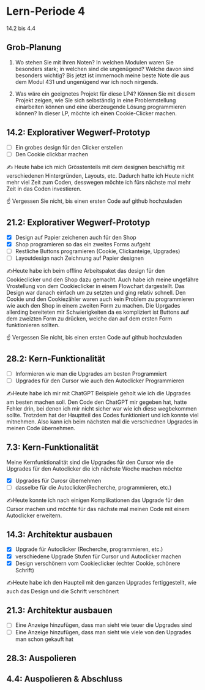 # Lern-Periode 4

14.2 bis 4.4

## Grob-Planung

1. Wo stehen Sie mit Ihren Noten? In welchen Modulen waren Sie besonders stark; in welchen sind die ungenügend? Welche davon sind besonders wichtig?
Bis jetzt ist immernoch meine beste Note die aus dem Modul 431 und ungenügend war ich noch nirgends.

2. Was wäre ein geeignetes Projekt für diese LP4? Können Sie mit diesem Projekt zeigen, wie Sie sich selbständig in eine Problemstellung einarbeiten können und eine überzeugende Lösung programmieren können?
In dieser LP, möchte ich einen Cookie-Clicker machen.
## 14.2: Explorativer Wegwerf-Prototyp

- [ ] Ein grobes design für den Clicker erstellen
- [ ] Den Cookie clickbar machen

✍️ Heute habe ich mich Grösstenteils mit dem designen beschäftig mit verschiedenen Hintergründen, Layouts, etc. Dadurch hatte ich Heute nicht mehr viel Zeit zum Coden, desswegen möchte ich fürs nächste mal mehr Zeit in das Coden investieren.

☝️ Vergessen Sie nicht, bis einen ersten Code auf github hochzuladen

## 21.2: Explorativer Wegwerf-Prototyp

- [x] Design auf Papier zeichenen auch für den Shop
- [x] Shop programieren so das ein zweites Forms aufgeht
- [ ] Restliche Buttons programieren (Cookie, Clickanteige, Upgrades)
- [ ] Layoutdesign nach Zeichnung auf Papier designen

✍️Heute habe ich beim offline Arbeitspaket das design für den Cookieclicker und den Shop dazu gemacht. Auch habe ich meine ungefähre Vrostellung von dem Cookieclicker in einem Flowchart dargestellt. Das Design war danach einfach um zu setzten und ging relativ schnell. Den Cookie und den Cookiezähler waren auch kein Problem zu programmieren wie auch den Shop in einem zweiten Form zu machen. Die Uprgades allerding bereiteten mir Schwierigkeiten da es kompliziert ist Buttons auf dem zweizten Form zu drücken, welche dan auf dem ersten Form funktionieren sollten.

☝️ Vergessen Sie nicht, bis einen ersten Code auf github hochzuladen

## 28.2: Kern-Funktionalität
- [ ] Informieren wie man die Upgrades am besten Programmiert
- [ ] Upgrades für den Cursor wie auch den Autoclicker Programmieren

✍️Heute habe ich mir mit ChatGPT Beispiele geholt wie ich die Upgrades am besten machen soll. Den Code den ChatGPT mir gegeben hat, hatte Fehler drin, bei denen ich mir nicht sicher war wie ich diese wegbekommen sollte. Trotzdem hat der Hauptteil des Codes funktioniert und ich konnte viel mitnehmen. Also kann ich beim nächsten mal die verschiednen Upgrades in meinen Code übernehmen.

## 7.3: Kern-Funktionalität
Meine Kernfunktionalität sind die Upgrades für den Cursor wie die Upgrades für den Autoclicker die ich nächste Woche machen möchte
- [x] Upgrades für Curosr übernehmen
- [ ] dasselbe für die Autoclicker(Recherche, programmieren, etc.)
      
✍️Heute konnte ich nach einigen Komplikationen das Upgrade für den Cursor machen und möchte für das nächste mal meinen Code mit einem Autoclicker erweitern.


## 14.3: Architektur ausbauen
- [x] Upgrade für Autoclicker (Recherche, programmieren, etc.)
- [x] verschiedene Upgrade Stufen für Cursor und Autoclicker machen
- [x] Design verschönern vom Cookieclicker (echter Cookie, schönere Schrift)
      
✍️Heute habe ich den Haupteil mit den ganzen Upgrades fertiggestellt, wie auch das Design und die Schrift verschönert

## 21.3: Architektur ausbauen
- [ ] Eine Anzeige hinzufügen, dass man sieht wie teuer die Upgrades sind
- [ ] Eine Anzeige hinzufügen, dass man sieht wie viele von den Upgrades man schon gekauft hat

## 28.3: Auspolieren

## 4.4: Auspolieren & Abschluss

